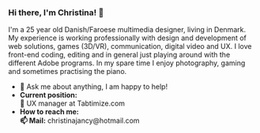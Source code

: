 ### Hi there, I'm Christina! 👋

I'm a 25 year old Danish/Faroese multimedia designer, living in Denmark. 
My experience is working professionally with design and development of web solutions, games (3D/VR), communication, digital video and UX. 
I love front-end coding, editing and in general just playing around with the different Adobe programs. 
In my spare time I enjoy photography, gaming and sometimes practising the piano.

<ul>
  <li> 
    💬 Ask me about anything, I am happy to help!
  </li>
  <li>
    <b>Current position:</b>
    <br> 
    🔭 UX manager at Tabtimize.com
  </li>
  <li>
    <b>How to reach me:</b>
    <br>
    <b>📫 Mail:</b> christinajancy@hotmail.com
  </li>
 </ul>


<!--
**ChristinaJancy/christinajancy** is a ✨ _special_ ✨ repository because its `README.md` (this file) appears on your GitHub profile.

Here are some ideas to get you started:

- 🔭 I’m currently working on ...
- 🌱 I’m currently learning ...
- 👯 I’m looking to collaborate on ...
- 🤔 I’m looking for help with ...
- 💬 Ask me about ...
- 📫 How to reach me: ...
- 😄 Pronouns: ...
- ⚡ Fun fact: ...
-->
